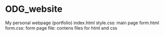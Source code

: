 # ODG_website
My personal webpage (portfolio)
index.html style.css: main page
form.html form.css: form page
file: contens files for html and css
